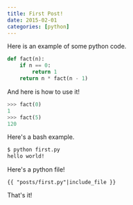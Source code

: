 ```yaml
---
title: First Post!
date: 2015-02-01
categories: [python]
---
```


Here is an example of some python code.

```python
def fact(n):
    if n == 0:
        return 1
    return n * fact(n - 1)
```

And here is how to use it!

```python
>>> fact(0)
1
>>> fact(5)
120
```

Here's a bash example.

```bash
$ python first.py
hello world!
```

Here's a python file!

```{{ "python"}}
{{ "posts/first.py"|include_file }}
```

That's it!
